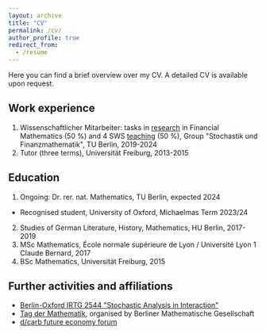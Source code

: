 ```yaml
---
layout: archive
title: "CV"
permalink: /cv/
author_profile: true
redirect_from:
  - /resume
---
```


Here you can find a brief overview over my CV. A detailed CV is available upon request.

## Work experience

1. Wissenschaftlicher Mitarbeiter: tasks in <a href="/research">research</a> in Financial Mathematics (50 %) and 4 SWS <a href="/teaching">teaching</a> (50 %), Group "Stochastik und Finanzmathematik", TU Berlin, 2019-2024
2. Tutor (three terms), Universität Freiburg, 2013-2015

## Education

1. Ongoing: Dr. rer. nat. Mathematics, TU Berlin, expected 2024
  * Recognised student, University of Oxford, Michaelmas Term 2023/24
2. Studies of German Literature, History, Mathematics, HU Berlin, 2017-2019
3. MSc Mathematics, École normale supérieure de Lyon / Université Lyon 1 Claude Bernard, 2017
4. BSc Mathematics, Universität Freiburg, 2015

## Further activities and affiliations

* <a href="https://www3.math.tu-berlin.de/stoch/IRTG/">Berlin-Oxford IRTG 2544 "Stochastic Analysis in Interaction"</a>
* <a href="https://www3.math.tu-berlin.de/TDM/tdm-2024/">Tag der Mathematik</a>, organised by Berliner Mathematische Gesellschaft
* <a href="https://www.decarb.world/">d/carb future economy forum</a>